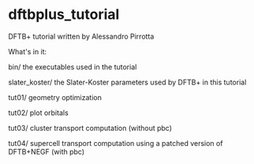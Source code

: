 # dftbplus_tutorial

DFTB+ tutorial written by Alessandro Pirrotta

What's in it:

bin/                the executables used in the tutorial

slater_koster/      the Slater-Koster parameters used by DFTB+ in this tutorial

tut01/              geometry optimization

tut02/              plot orbitals

tut03/              cluster transport computation (without pbc)

tut04/              supercell transport computation using a patched version of DFTB+NEGF (with pbc)

